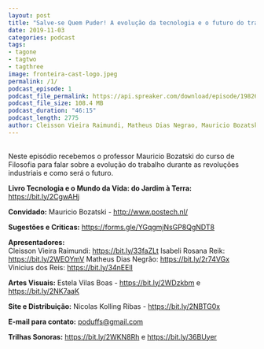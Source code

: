 ```yaml
---
layout: post
title: "Salve-se Quem Puder! A evolução da tecnologia e o futuro do trabalho"
date: 2019-11-03
categories: podcast
tags:
- tagone
- tagtwo
- tagthree
image: fronteira-cast-logo.jpeg
permalink: /1/
podcast_episode: 1
podcast_file_permalink: https://api.spreaker.com/download/episode/19826270/fc_1_revolu_es_industriais_e_o_trabalho.mp3
podcast_file_size: 108.4 MB
podcast_duration: "46:15"
podcast_length: 2775
author: Cleisson Vieira Raimundi, Matheus Dias Negrao, Mauricio Bozatski e Vinicius dos Reis
---
```



<br>
Neste episódio recebemos o professor Mauricio Bozatski do curso de Filosofia para falar sobre a evolução do trabalho durante as revoluções industriais e como será o futuro.   

**Livro Tecnologia e o Mundo da Vida: do Jardim à Terra:** https://bit.ly/2CgwAHj   

**Convidado:** Mauricio Bozatski - http://www.postech.nl/   

**Sugestões e Criticas:** https://forms.gle/YGqgmjNsGP8QgNDT8        

**Apresentadores:**     
Cleisson Vieira Raimundi: https://bit.ly/33faZLt 
Isabeli Rosana Reik: https://bit.ly/2WEOYmV 
Matheus Dias Negrão: https://bit.ly/2r74VGx 
Vinicius dos Reis: https://bit.ly/34nEElI 

**Artes Visuais:** Estela Vilas Boas - https://bit.ly/2WDzkbm e https://bit.ly/2NK7aaK 
 
**Site e Distribuição:** Nicolas Kolling Ribas - https://bit.ly/2NBTG0x 

**E-mail para contato:** poduffs@gmail.com        

**Trilhas Sonoras:** https://bit.ly/2WKN8Rh e https://bit.ly/36BUyer
